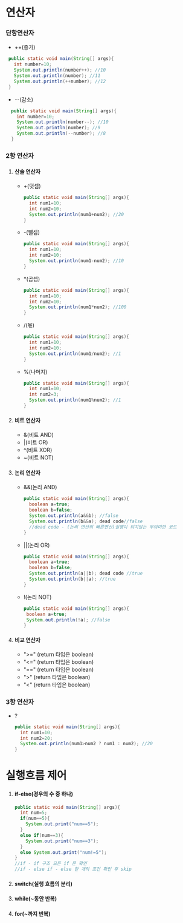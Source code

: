# 연산자
### 단항연산자
- ++(증가)
 ```java
  public static void main(String[] args){
    int number=10;
    System.out.println(number++); //10
    System.out.println(number); //11
    System.out.println(++number); //12
  }
```
- --(감소)
```java
  public static void main(String[] args){
    int number=10;
    System.out.println(number--); //10
    System.out.println(number); //9
    System.out.println(--number); //8
  }
```
  
### 2항 연산자
 1) #### 산술 연산자
    - +(덧셈)
      ```java
      public static void main(String[] args){
        int num1=10;
        int num2=10;
        System.out.println(num1+num2); //20
      }
      ```
    - -(뺄셈)
      ```java
      public static void main(String[] args){
        int num1=10;
        int num2=10;
        System.out.println(num1-num2); //10
      }
      ```
    - *(곱셉)
      ```java
      public static void main(String[] args){
        int num1=10;
        int num2=10;
        System.out.println(num1*num2); //100
      }
      ```
    - /(몫)
      ```java
      public static void main(String[] args){
        int num1=10;
        int num2=10;
        System.out.println(num1/num2); //1
      }
      ```
    - %(나머지)
      ```java
      public static void main(String[] args){
        int num1=10;
        int num2=3;
        System.out.println(num1%num2); //1
      }
      ```
 2) #### 비트 연산자
    - &(비트 AND)
    - |(비트 OR)
    - ^(비트 XOR)
    - ~(비트 NOT)
 3) #### 논리 연산자
    - &&(논리 AND)
      ```java
      public static void main(String[] args){
        boolean a=true;
        boolean b=false;
        System.out.println(a&&b); //false
        System.out.println(b&&a); dead code//false
        //dead code - (논리 연산의 빠른연산)실행이 되지않는 무의미한 코드
      }
      ```
    - ||(논리 OR)
      ```java
      public static void main(String[] args){
        boolean a=true;
        boolean b=false;
        System.out.println(a||b); dead code //true
        System.out.println(b||a); //true
      }
      ```
    - !(논리 NOT)
       ```java
      public static void main(String[] args){
        boolean a=true;
        System.out.println(!a); //false
      }
      ```
 4) #### 비교 연산자
    - ">=" (return 타입은 boolean)
    - "<=" (return 타입은 boolean)
    - "==" (return 타입은 boolean)
    - ">"  (return 타입은 boolean)
    - "<"  (return 타입은 boolean)
### 3항 연산자
- ?
  ```java
  public static void main(String[] args){
    int num1=10;
    int num2=20;
    System.out.println(num1>num2 ? num1 : num2); //20
  }
  ```

# 실행흐름 제어
1) #### if-else(경우의 수 중 하나)
   ```java
   public static void main(String[] args){
     int num=5;
     if(num==5){
       System.out.print("num==5");
     }
     else if(num==3){
       System.out.print("num==3");
     }
     else System.out.print("num!=5");
   }
   //if - if 구조 모든 if 문 확인
   //if - else if - else 한 개의 조건 확인 후 skip 
   ```
2) #### switch(실행 흐름의 분리)
  
3) #### while(~동안 반복)
  
4) #### for(~까지 반복)
